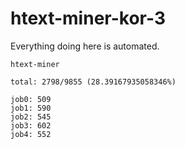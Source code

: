 # htext-miner-kor-3

Everything doing here is automated.

```
htext-miner

total: 2798/9855 (28.39167935058346%)

job0: 509
job1: 590
job2: 545
job3: 602
job4: 552
```